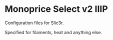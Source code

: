 # Monoprice Select v2 IIIP

Configuration files for Slic3r.

Specified for filaments, heat and anything else.
